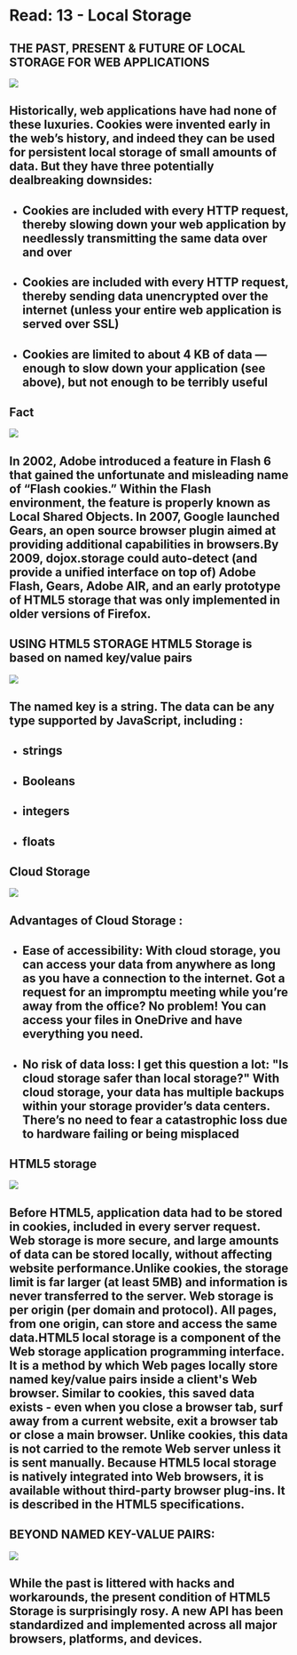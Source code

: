 # **Read: 13 - Local Storage**

## **THE PAST, PRESENT & FUTURE OF LOCAL STORAGE FOR WEB APPLICATIONS**

![](https://love2dev.com/img/dm_tapeuqaeiw77-1200x630.jpg)


## Historically, web applications have had none of these luxuries. Cookies were invented early in the web’s history, and indeed they can be used for persistent local storage of small amounts of data. But they have three potentially dealbreaking downsides: 
+ ## Cookies are included with every HTTP request, thereby slowing down your web application by needlessly transmitting the same data over and over
+ ## Cookies are included with every HTTP request, thereby sending data unencrypted over the internet (unless your entire web application is served over SSL)
+ ## Cookies are limited to about 4 KB of data — enough to slow down your application (see above), but not enough to be terribly useful


## **Fact**
![](https://edteam-media.s3.amazonaws.com/blogs/original/e20cb48d-1d63-407f-9352-ce41c24eec98.png)

## In 2002, Adobe introduced a feature in Flash 6 that gained the unfortunate and misleading name of “Flash cookies.” Within the Flash environment, the feature is properly known as Local Shared Objects. In 2007, Google launched Gears, an open source browser plugin aimed at providing additional capabilities in browsers.By 2009, dojox.storage could auto-detect (and provide a unified interface on top of) Adobe Flash, Gears, Adobe AIR, and an early prototype of HTML5 storage that was only implemented in older versions of Firefox.


## **USING HTML5 STORAGE HTML5 Storage is based on named key/value pairs**
![](https://scriptverse.academy/img/tutorials/html5-webstorage.png)
## The named key is a string. The data can be any type supported by JavaScript, including :

+ ## strings
+ ## Booleans
+ ## integers
+ ## floats


## **Cloud Storage**
![](https://www.avepoint.com/blog/wp-content/uploads/2018/06/shot-of-corridor-in-working-data-center-full-of-rack-servers-and-picture-id943065362.jpg)

## **Advantages of Cloud Storage :**

+ ## Ease of accessibility: With cloud storage, you can access your data from anywhere as long as you have a connection to the internet. Got a request for an impromptu meeting while you’re away from the office? No problem! You can access your files in OneDrive and have everything you need.

+ ## No risk of data loss: I get this question a lot: "Is cloud storage safer than local storage?" With cloud storage, your data has multiple backups within your storage provider’s data centers. There’s no need to fear a catastrophic loss due to hardware failing or being misplaced


## **HTML5 storage**
![](https://dkrn4sk0rn31v.cloudfront.net/uploads/1970/01/19103048/Quando-usar-sessionStorage-e-localStorage.jpg)

## Before HTML5, application data had to be stored in cookies, included in every server request. Web storage is more secure, and large amounts of data can be stored locally, without affecting website performance.Unlike cookies, the storage limit is far larger (at least 5MB) and information is never transferred to the server. Web storage is per origin (per domain and protocol). All pages, from one origin, can store and access the same data.HTML5 local storage is a component of the Web storage application programming interface. It is a method by which Web pages locally store named key/value pairs inside a client's Web browser. Similar to cookies, this saved data exists - even when you close a browser tab, surf away from a current website, exit a browser tab or close a main browser. Unlike cookies, this data is not carried to the remote Web server unless it is sent manually. Because HTML5 local storage is natively integrated into Web browsers, it is available without third-party browser plug-ins. It is described in the HTML5 specifications.


## **BEYOND NAMED KEY-VALUE PAIRS:**
![](https://images.slideplayer.com/27/9145741/slides/slide_13.jpg)
## While the past is littered with hacks and workarounds, the present condition of HTML5 Storage is surprisingly rosy. A new API has been standardized and implemented across all major browsers, platforms, and devices.